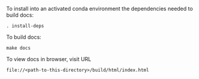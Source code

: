 To install into an activated conda environment the dependencies needed to build docs:

```
. install-deps
```

To build docs:

```
make docs
```

To view docs in browser, visit URL

```
file://<path-to-this-directory>/build/html/index.html
```
